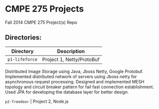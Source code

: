CMPE 275 Projects
===============

Fall 2014 CMPE 275 Project(s) Repo

Directories:
-----

Directory | Description
--------- | -----------
`p1-lifeforce` | Project 1, Netty/ProtoBuf
Distributed Image Storage using Java, Jboss Netty, Google Protobuf. Implemented distributed network of servers using Jboss netty for asynchronous request processing. Designed and implemented MESH topology and circuit breaker pattern for fail fast connection establishment. Used JPA for developing the database layer for better design.


`p2-freedoor` | Project 2, Node.js
